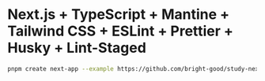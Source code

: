 # Next.js + TypeScript + Mantine + Tailwind CSS + ESLint + Prettier + Husky + Lint-Staged

```bash
pnpm create next-app --example https://github.com/bright-good/study-nextjs-typescript-tailwindcss-mantine
```
